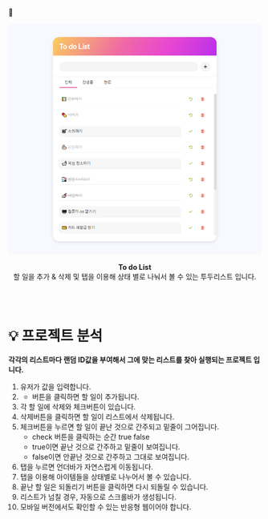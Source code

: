 🔗

<p align="center">
  <img src="images/toyProject02.PNG" alt="프로젝트 이미지">
</p>
<p align="center">
  <strong>To do List</strong>
  <br/>
  할 일을 추가 & 삭제 및 탭을 이용해 상태 별로 나눠서 볼 수 있는 투두리스트 입니다.
</p>

<br/>
<br/>

# 💡 프로젝트 분석
<p>
  <strong>각각의 리스트마다 랜덤 ID값을 부여해서 그에 맞는 리스트를 찾아 실행되는 프로젝트 입니다.</strong>
</p>

1. 유저가 값을 입력합니다.
2. + 버튼을 클릭하면 할 일이 추가됩니다.
3. 각 할 일에 삭제와 체크버튼이 있습니다.
4. 삭제버튼을 클릭하면 할 일이 리스트에서 삭제됩니다.
5. 체크버튼을 누르면 할 일이 끝난 것으로 간주되고 밑줄이 그어집니다.
   - check 버튼을 클릭하는 순간 true false
   - true이면 끝난 것으로 간주하고 밑줄이 보여집니다.
   - false이면 안끝난 것으로 간주하고 그대로 보여집니다.
6. 탭을 누르면 언더바가 자연스럽게 이동됩니다.
7. 탭을 이용해 아이템들을 상태별로 나누어서 볼 수 있습니다.
8. 끝난 할 일은 되돌리기 버튼을 클릭하면 다시 되돌릴 수 있습니다.
9. 리스트가 넘칠 경우, 자동으로 스크롤바가 생성됩니다.
10. 모바일 버전에서도 확인할 수 있는 반응형 웹이어야 합니다.
